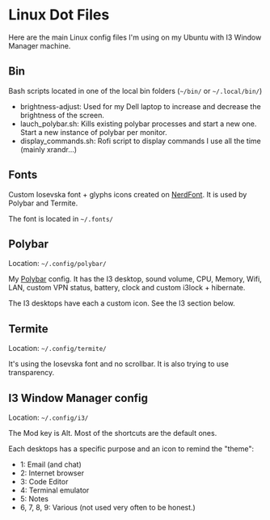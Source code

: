 # Linux Dot Files

Here are the main Linux config files I'm using on my Ubuntu with I3 Window Manager machine.


## Bin

Bash scripts located in one of the local bin folders (`~/bin/` or `~/.local/bin/`)

- brightness-adjust: Used for my Dell laptop to increase and decrease the brightness of the screen.
- lauch_polybar.sh: Kills existing polybar processes and start a new one. Start a new instance of polybar per monitor.
- display_commands.sh: Rofi script to display commands I use all the time (mainly xrandr...)


## Fonts

Custom Iosevska font + glyphs icons created on [NerdFont](https://www.nerdfonts.com/). It is used by Polybar and Termite.

The font is located in `~/.fonts/`


## Polybar

Location: `~/.config/polybar/`

My [Polybar](https://polybar.github.io/) config. It has the I3 desktop, sound volume, CPU, Memory, Wifi, LAN, custom VPN status, battery, clock and custom i3lock + hibernate.

The I3 desktops have each a custom icon. See the I3 section below.


## Termite

Location: `~/.config/termite/`

It's using the Iosevska font and no scrollbar. It is also trying to use transparency.


## I3 Window Manager config

Location: `~/.config/i3/`

The Mod key is Alt.
Most of the shortcuts are the default ones.

Each desktops has a specific purpose and an icon to remind the "theme":

- 1: Email (and chat)
- 2: Internet browser
- 3: Code Editor
- 4: Terminal emulator
- 5: Notes
- 6, 7, 8, 9: Various (not used very often to be honest.)
